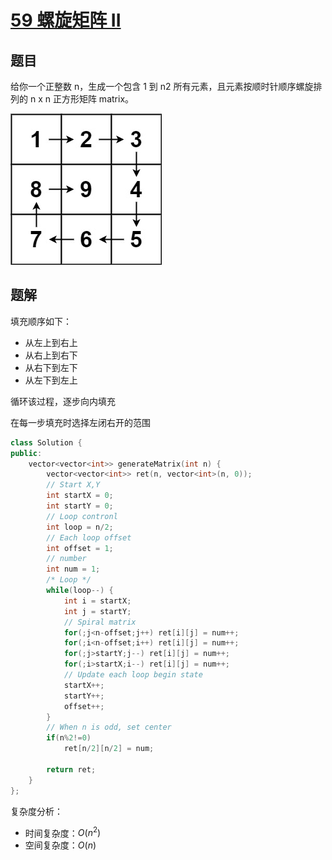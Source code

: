 
# [59 螺旋矩阵 II](https://leetcode.cn/problems/spiral-matrix-ii/description/)

## 题目

给你一个正整数 n，生成一个包含 1 到 n2 所有元素，且元素按顺时针顺序螺旋排列的 n x n 正方形矩阵 matrix。

![alt text](img/59.螺旋矩阵II-示例一.png)

## 题解

填充顺序如下：

- 从左上到右上
- 从右上到右下
- 从右下到左下
- 从左下到左上

循环该过程，逐步向内填充

在每一步填充时选择左闭右开的范围

```cpp
class Solution {
public:
    vector<vector<int>> generateMatrix(int n) {
        vector<vector<int>> ret(n, vector<int>(n, 0));
        // Start X,Y
        int startX = 0;
        int startY = 0;
        // Loop contronl
        int loop = n/2;
        // Each loop offset
        int offset = 1;
        // number
        int num = 1;
        /* Loop */
        while(loop--) {
            int i = startX;
            int j = startY;
            // Spiral matrix
            for(;j<n-offset;j++) ret[i][j] = num++;
            for(;i<n-offset;i++) ret[i][j] = num++;
            for(;j>startY;j--) ret[i][j] = num++;
            for(;i>startX;i--) ret[i][j] = num++;
            // Update each loop begin state
            startX++;
            startY++;
            offset++;
        }
        // When n is odd, set center
        if(n%2!=0)
            ret[n/2][n/2] = num;
            
        return ret;
    }
};
```

复杂度分析：
- 时间复杂度：$O(n^2)$
- 空间复杂度：$O(n)$

